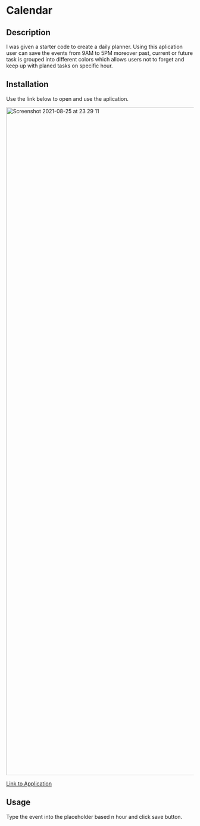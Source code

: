 # Calendar

## Description

I was given a starter code to create a daily planner. Using this aplication user can save the events from 9AM to 5PM moreover past, current or future task is grouped into different colors which allows users not to forget and keep up with planed tasks on specific hour.

## Installation

Use the link below to open and use the aplication.

<img width="1792" alt="Screenshot 2021-08-25 at 23 29 11" src="https://user-images.githubusercontent.com/83015268/130872750-a69648a6-357f-4e90-a2dc-e737f2c07997.png">

[Link to Application](https://fjviktorija.github.io/Calendar/)

## Usage

Type the event into the placeholder based n hour and click save button.

```

```

